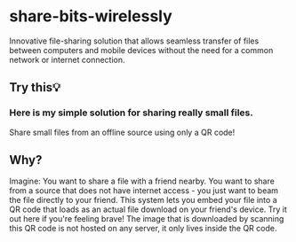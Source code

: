 # share-bits-wirelessly
Innovative file-sharing solution that allows seamless transfer of files between computers and mobile devices without the need for a common network or internet connection.

## Try this💡

### Here is my simple solution for sharing really small files.

Share small files from an offline source using only a QR code!

## Why?

Imagine: You want to share a file with a friend nearby. You want to share from a source that does not have internet access - you just want to beam the file directly to your friend. This system lets you embed your file into a QR code that loads as an actual file download on your friend's device. Try it out here if you're feeling brave! The image that is downloaded by scanning this QR code is not hosted on any server, it only lives inside the QR code.
